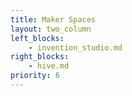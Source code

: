 ```yaml
---
title: Maker Spaces
layout: two_column
left_blocks:
    - invention_studio.md
right_blocks:
    - hive.md
priority: 6
---
```

